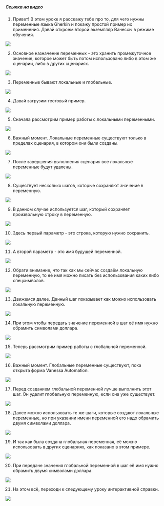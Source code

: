 ﻿##### [Ссылка на видео](https://youtu.be/1g651tSJ4fI)

001. Привет! В этом уроке я расскажу тебе про то, для чего нужны переменные языка Gherkin и покажу простой пример их применения. Давай откроем второй экземпляр Ванессы в режиме обучения.

![](https://vanessa-files.do.bit-erp.ru/Doc/1.2.040.1/MD/Глава06/images/000_ПростойПримерИспользованияПеременных.png)

002. Основное назначение переменных - это хранить промежуточное значение, которое может быть потом использовано либо в этом же сценарии, либо в других сценариях.

![](https://vanessa-files.do.bit-erp.ru/Doc/1.2.040.1/MD/Глава06/images/001_ПростойПримерИспользованияПеременных.png)

003. Переменные бывают локальные и глобальные.

![](https://vanessa-files.do.bit-erp.ru/Doc/1.2.040.1/MD/Глава06/images/002_ПростойПримерИспользованияПеременных.png)

004. Давай загрузим тестовый пример.

![](https://vanessa-files.do.bit-erp.ru/Doc/1.2.040.1/MD/Глава06/images/005_ПростойПримерИспользованияПеременных.png)

005. Сначала рассмотрим пример работы с локальными переменными.

![](https://vanessa-files.do.bit-erp.ru/Doc/1.2.040.1/MD/Глава06/images/008_ПростойПримерИспользованияПеременных.png)

006. Важный момент. Локальные переменные существуют только в пределах сценария, в котором они были созданы.

![](https://vanessa-files.do.bit-erp.ru/Doc/1.2.040.1/MD/Глава06/images/011_ПростойПримерИспользованияПеременных.png)

007. После завершения выполнения сценария все локальные переменные будут удалены.

![](https://vanessa-files.do.bit-erp.ru/Doc/1.2.040.1/MD/Глава06/images/012_ПростойПримерИспользованияПеременных.png)

008. Существует несколько шагов, которые сохраняют значение в переменную.

![](https://vanessa-files.do.bit-erp.ru/Doc/1.2.040.1/MD/Глава06/images/013_ПростойПримерИспользованияПеременных.png)

009. В данном случае используется шаг, который сохраняет произвольную строку в переменную.

![](https://vanessa-files.do.bit-erp.ru/Doc/1.2.040.1/MD/Глава06/images/016_ПростойПримерИспользованияПеременных.png)

010. Здесь первый параметр - это строка, которую нужно сохранить.

![](https://vanessa-files.do.bit-erp.ru/Doc/1.2.040.1/MD/Глава06/images/021_ПростойПримерИспользованияПеременных.png)

011. А второй параметр - это имя будущей переменной.

![](https://vanessa-files.do.bit-erp.ru/Doc/1.2.040.1/MD/Глава06/images/026_ПростойПримерИспользованияПеременных.png)

012. Обрати внимание, что так как мы сейчас создаём локальную переменную, то её имя можно писать без использования каких либо спецсимволов.

![](https://vanessa-files.do.bit-erp.ru/Doc/1.2.040.1/MD/Глава06/images/031_ПростойПримерИспользованияПеременных.png)

013. Движемся далее. Данный шаг показывает как можно использовать локальную переменную.

![](https://vanessa-files.do.bit-erp.ru/Doc/1.2.040.1/MD/Глава06/images/036_ПростойПримерИспользованияПеременных.png)

014. При этом чтобы передать значение переменной в шаг её имя нужно обрамить символами доллара.

![](https://vanessa-files.do.bit-erp.ru/Doc/1.2.040.1/MD/Глава06/images/041_ПростойПримерИспользованияПеременных.png)

015. Теперь рассмотрим пример работы с глобальной переменной.

![](https://vanessa-files.do.bit-erp.ru/Doc/1.2.040.1/MD/Глава06/images/046_ПростойПримерИспользованияПеременных.png)

016. Важный момент. Глобальные переменные существуют, пока открыта форма Vanessa Automation.

![](https://vanessa-files.do.bit-erp.ru/Doc/1.2.040.1/MD/Глава06/images/049_ПростойПримерИспользованияПеременных.png)

017. Перед созданием глобальной переменной лучше выполнить этот шаг. Он удалит глобальную переменную, если она уже существует.

![](https://vanessa-files.do.bit-erp.ru/Doc/1.2.040.1/MD/Глава06/images/052_ПростойПримерИспользованияПеременных.png)

018. Далее можно использовать те же шаги, которые создают локальные переменные, но при указании имени переменной его надо обрамить двумя символами доллара.

![](https://vanessa-files.do.bit-erp.ru/Doc/1.2.040.1/MD/Глава06/images/057_ПростойПримерИспользованияПеременных.png)

019. И так как была создана глобальная переменная, её можно использовать в других сценариях, как показано в этом примере.

![](https://vanessa-files.do.bit-erp.ru/Doc/1.2.040.1/MD/Глава06/images/062_ПростойПримерИспользованияПеременных.png)

020. При передаче значения глобальной переменной в шаг её имя нужно обрамить двумя символами доллара.

![](https://vanessa-files.do.bit-erp.ru/Doc/1.2.040.1/MD/Глава06/images/067_ПростойПримерИспользованияПеременных.png)

021. На этом всё, переходи к следующему уроку интерактивной справки.

![](https://vanessa-files.do.bit-erp.ru/Doc/1.2.040.1/MD/Глава06/images/070_ПростойПримерИспользованияПеременных.png)
